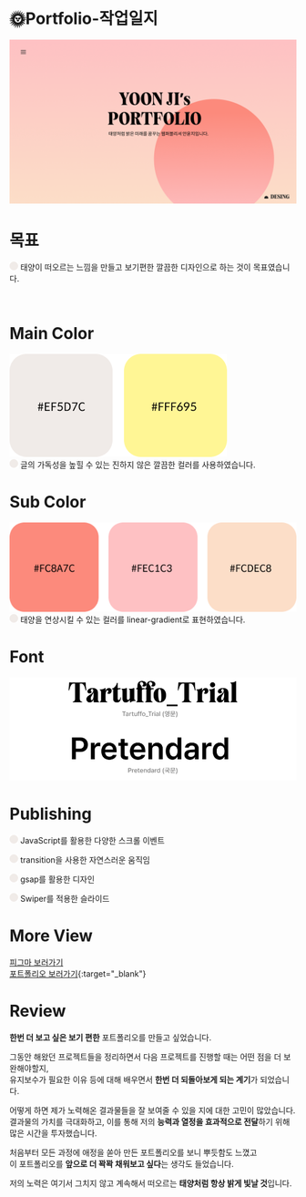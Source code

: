 ## <h1>🌞Portfolio-작업일지</h1>

![포폴메인이미지](assets/images/open.png)

# 목표
![원](assets/images/circle.png)
태양이 떠오르는 느낌을 만들고 보기편한 깔끔한 디자인으로 하는 것이 목표였습니다.

<br>

# Main Color
![메인컬러](assets/images/main-color.png)  
![원](assets/images/circle.png)
글의 가독성을 높힐 수 있는 진하지 않은 깔끔한 컬러를 사용하였습니다.

# Sub Color
![서브컬러](assets/images/sub-color.png)  
![원](assets/images/circle.png)
태양을 연상시킬 수 있는 컬러를 linear-gradient로 표현하였습니다.

# Font
![폰트](assets/images/font.png)  

# Publishing
![원](assets/images/circle.png)
JavaScript를 활용한 다양한 스크롤 이벤트  

![원](assets/images/circle.png)
transition을 사용한 자연스러운 움직임  

![원](assets/images/circle.png)
gsap를 활용한 디자인  

![원](assets/images/circle.png)
Swiper를 적용한 슬라이드  


# More View
<a href="https://www.figma.com/design/dtyYX2ugryTjAuVXJyUE3I/%ED%8F%AC%ED%8A%B8%ED%8F%B4%EB%A6%AC%EC%98%A4-%EB%94%94%EC%9E%90%EC%9D%B8-%EC%9E%91%EC%97%85?node-id=0-1&t=OggMNGYzTyFUgivL-0" target="_blank">피그마 보러가기</a>  
[포트폴리오 보러가기](https://ayjvv.github.io/Portforlio/index.html){:target="_blank"}


# Review
<strong>한번 더 보고 싶은 보기 편한</strong> 포트폴리오를 만들고 싶었습니다.  

그동안 해왔던 프로젝트들을 정리하면서 다음 프로젝트를 진행할 때는 어떤 점을 더 보완해야할지,  
유지보수가 필요한 이유 등에 대해 배우면서 <strong>한번 더 되돌아보게 되는 계기</strong>가 되었습니다.

어떻게 하면 제가 노력해온 결과물들을 잘 보여줄 수 있을 지에 대한 고민이 많았습니다.  
결과물의 가치를 극대화하고, 이를 통해 저의 <strong>능력과 열정을 효과적으로 전달</strong>하기 위해 많은 시간을 투자했습니다.

처음부터 모든 과정에 애정을 쏟아 만든 포트폴리오를 보니 뿌듯함도 느꼈고  
이 포트폴리오를 <strong>앞으로 더 꽉꽉 채워보고 싶다</strong>는 생각도 들었습니다.  

저의 노력은 여기서 그치지 않고 계속해서 떠오르는 <strong>태양처럼 항상 밝게 빛날 것</strong>입니다.


